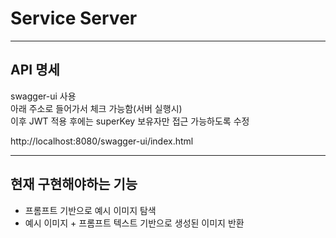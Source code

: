 # Service Server

---

## API 명세

swagger-ui 사용  
아래 주소로 들어가서 체크 가능함(서버 실행시)  
이후 JWT 적용 후에는 superKey 보유자만 접근 가능하도록 수정  

http://localhost:8080/swagger-ui/index.html  

---

## 현재 구현해야하는 기능  
- 프롬프트 기반으로 예시 이미지 탐색
- 예시 이미지 + 프롬프트 텍스트 기반으로 생성된 이미지 반환